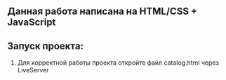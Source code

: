   ## Данная работа написана на HTML/CSS + JavaScript

  ## Запуск проекта:

1. Для корректной работы проекта откройте файл catalog.html через LiveServer
